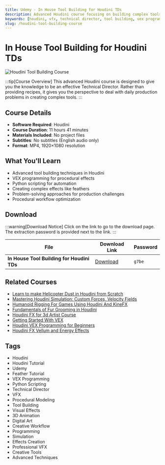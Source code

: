 ```yaml
---
title: Udemy - In House Tool Building for Houdini TDs
description: Advanced Houdini course focusing on building complex tools including VEX and Python for creating effects like feathers. Designed to make you an effective Technical Director.
keywords: [houdini, vfx, technical director, tool building, vex programming, python scripting, feather effects, houdini tutorial, procedural modeling]
slug: /houdini-tool-building-course
---
```


<!-- Above is frontmatter Part - generated based on content to meet Google SEO requirements, balancing automation efficiency with Google's E-E-A-T principles -->

# In House Tool Building for Houdini TDs

![Houdini Tool Building Course](https://www.gfxcamp.com/wp-content/uploads/2025/09/Udemy-In-House-Tool-Building-for-Houdini-TDs.jpg)

:::tip[Course Overview]
This advanced Houdini course is designed to give you the knowledge to be an effective Technical Director. Rather than providing recipes, it gives you the perspective to deal with daily production problems in creating complex tools.
:::

## Course Details

- **Software Required**: Houdini
- **Course Duration**: 11 hours 41 minutes
- **Materials Included**: No project files
- **Subtitles**: No subtitles (English audio only)
- **Format**: MP4, 1920×1080 resolution

## What You'll Learn

- Advanced tool building techniques in Houdini
- VEX programming for procedural effects
- Python scripting for automation
- Creating complex effects like feathers
- Problem-solving approaches for production challenges
- Procedural workflow optimization

## Download

:::warning[Download Notice]
Click on the link to go to the download page. The extraction password is provided next to the link.
:::

| File | Download Link | Password |
|------|---------------|----------|
| **In House Tool Building for Houdini TDs** | [Download](https://pan.baidu.com/s/1Etw7SAZT6vC5DsoAdI8-MA?pwd=g7be) | `g7be` |

## Related Courses

- [Learn to make Helicopter Dust in Houdini from Scratch](https://www.gfxcamp.com/learn-to-make-helicopter-dust-in-houdini-from-scratch/)
- [Mastering Houdini Simulation: Custom Forces, Velocity Fields](https://www.gfxcamp.com/mastering-houdini-simulation-custom-forces-velocity-fields/)
- [Humanoid Rigging For Games Using Houdini And KineFX](https://www.gfxcamp.com/humanoid-rigging-for-games-using-houdini-and-kinefx/)
- [Fundamentals of Fur Grooming in Houdini](https://www.gfxcamp.com/fundamentals-of-fur-grooming-in-houdini/)
- [Houdini FX for 3d Artist Course](https://www.gfxcamp.com/houdini-fx-for-3d-artist-course/)
- [Getting Started With VEX](https://www.gfxcamp.com/getting-started-with-vex/)
- [Houdini VEX Programming for Beginners](https://www.gfxcamp.com/houdini-vex-programming-for-beginners/)
- [Houdini FX Vellum and Energy Effects](https://www.gfxcamp.com/houdini-fx-vellum-and-energy-effects/)

## Tags

- Houdini
- Houdini Tutorial
- Udemy
- Feather Tutorial
- VEX Programming
- Python Scripting
- Technical Director
- VFX
- Procedural Modeling
- Tool Building
- Visual Effects
- 3D Animation
- Digital Art
- Creative Workflow
- Programming
- Simulation
- Effects Creation
- Professional VFX
- Creative Tools
- Advanced Techniques